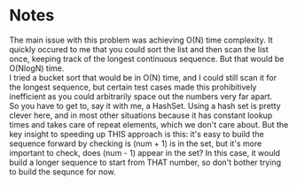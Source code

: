 # Notes

The main issue with this problem was achieving O(N) time complexity. It quickly occured to me that you could sort the list and then scan the list once, keeping track of the longest continuous sequence. But that would be O(NlogN) time.  
I tried a bucket sort that would be in O(N) time, and I could still scan it for the longest sequence, but certain test cases made this prohibitively inefficient as you could arbitrarily space out the numbers very far apart.  
So you have to get to, say it with me, a HashSet. Using a hash set is pretty clever here, and in most other situations because it has constant lookup times and takes care of repeat elements, which we don't care about. But the key insight to speeding up THIS approach is this: it's easy to build the sequence forward by checking is (num + 1) is in the set, but it's more important to check, does (num - 1) appear in the set? In this case, it would build a longer sequence to start from THAT number, so don't bother trying to build the sequnce for now. 

